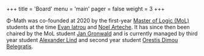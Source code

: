 +++
title = 'Board'
menu = 'main'
pager = false
weight = 3
+++

Φ-Math was co-founded at 2020 by the first-year [Master of Logic
(MoL)](https://msclogic.illc.uva.nl/) students at the time [Evan
Iatrou](https://msclogic.illc.uva.nl/people/alumnus/5123/Evangelos-Iatrou) and
[Noel Arteche](https://narteche.github.io/). It has since then been chaired by
the MoL student [Jan
Gronwald](https://www.illc.uva.nl/People/Alumni/alumnus/5225/Jan-Gronwald) and
is currently managed by third year student [Alexander
Lind](https://msclogic.illc.uva.nl/people/person/5398/Alexander-Lind) and second
year student [Orestis Dimou
Belegratis](https://msclogic.illc.uva.nl/people/person/5551/Orestis-Dimou-Belegratis).
